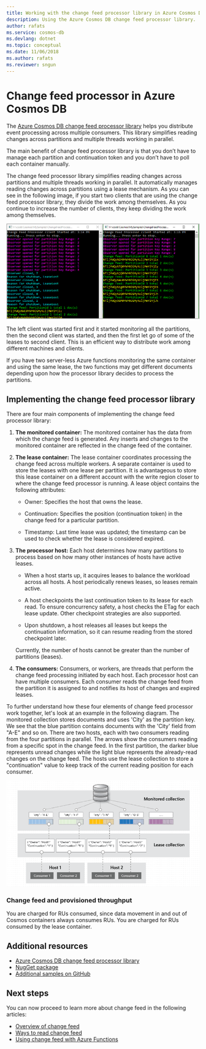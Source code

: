 ```yaml
---
title: Working with the change feed processor library in Azure Cosmos DB 
description: Using the Azure Cosmos DB change feed processor library. 
author: rafats
ms.service: cosmos-db
ms.devlang: dotnet
ms.topic: conceptual
ms.date: 11/06/2018
ms.author: rafats
ms.reviewer: sngun
---
```


# Change feed processor in Azure Cosmos DB 

The [Azure Cosmos DB change feed processor library](sql-api-sdk-dotnet-changefeed.md) helps you distribute event processing across multiple consumers. This library simplifies reading changes across partitions and multiple threads working in parallel.

The main benefit of change feed processor library is that you don’t have to manage each partition and continuation token and you don’t have to poll each container manually.

The change feed processor library simplifies reading changes across partitions and multiple threads working in parallel. It automatically manages reading changes across partitions using a lease mechanism. As you can see in the following image, if you start two clients that are using the change feed processor library, they divide the work among themselves. As you continue to increase the number of clients, they keep dividing the work among themselves.

![Using Azure Cosmos DB change feed processor library](./media/change-feed-processor/change-feed-output.png)

The left client was started first and it started monitoring all the partitions, then the second client was started, and then the first let go of some of the leases to second client. This is an efficient way to distribute work among different machines and clients.

If you have two server-less Azure functions monitoring the same container and using the same lease, the two functions may get different documents depending upon how the processor library decides to process the partitions.

## Implementing the change feed processor library

There are four main components of implementing the change feed processor library: 

1. **The monitored container:** The monitored container has the data from which the change feed is generated. Any inserts and changes to the monitored container are reflected in the change feed of the container.

1. **The lease container:** The lease container coordinates processing the change feed across multiple workers. A separate container is used to store the leases with one lease per partition. It is advantageous to store this lease container on a different account with the write region closer to where the change feed processor is running. A lease object contains the following attributes:

   * Owner: Specifies the host that owns the lease.

   * Continuation: Specifies the position (continuation token) in the change feed for a particular partition.

   * Timestamp: Last time lease was updated; the timestamp can be used to check whether the lease is considered expired.

1. **The processor host:** Each host determines how many partitions to process based on how many other instances of hosts have active leases.

   * When a host starts up, it acquires leases to balance the workload across all hosts. A host periodically renews leases, so leases remain active.

   * A host checkpoints the last continuation token to its lease for each read. To ensure concurrency safety, a host checks the ETag for each lease update. Other checkpoint strategies are also supported.

   * Upon shutdown, a host releases all leases but keeps the continuation information, so it can resume reading from the stored checkpoint later.

   Currently, the number of hosts cannot be greater than the number of partitions (leases).

1. **The consumers:** Consumers, or workers, are threads that perform the change feed processing initiated by each host. Each processor host can have multiple consumers. Each consumer reads the change feed from the partition it is assigned to and notifies its host of changes and expired leases.

To further understand how these four elements of change feed processor work together, let's look at an example in the following diagram. The monitored collection stores documents and uses 'City' as the partition key. We see that the blue partition contains documents with the 'City' field from "A-E" and so on. There are two hosts, each with two consumers reading from the four partitions in parallel. The arrows show the consumers reading from a specific spot in the change feed. In the first partition, the darker blue represents unread changes while the light blue represents the already-read changes on the change feed. The hosts use the lease collection to store a "continuation" value to keep track of the current reading position for each consumer.

![Change feed processor example](./media/change-feed-processor/changefeedprocessor.png)

### Change feed and provisioned throughput

You are charged for RUs consumed, since data movement in and out of Cosmos containers always consumes RUs. You are charged for RUs consumed by the lease container.

## Additional resources

* [Azure Cosmos DB change feed processor library](sql-api-sdk-dotnet-changefeed.md)
* [NugGet package](https://www.nuget.org/packages/Microsoft.Azure.DocumentDB.ChangeFeedProcessor/)
* [Additional samples on GitHub](https://github.com/Azure/azure-documentdb-dotnet/tree/master/samples/ChangeFeedProcessor)

## Next steps

You can now proceed to learn more about change feed in the following articles:

* [Overview of change feed](change-feed.md)
* [Ways to read change feed](read-change-feed.md)
* [Using change feed with Azure Functions](change-feed-functions.md)

